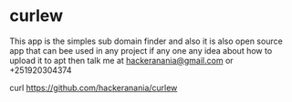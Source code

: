 # curlew
This app is the simples sub domain finder and also it is also open source app that can bee used in any project
if any one any idea about how to upload it to apt then talk me at hackeranania@gmail.com or +251920304374

<clipboard-copy>curl https://github.com/hackeranania/curlew

